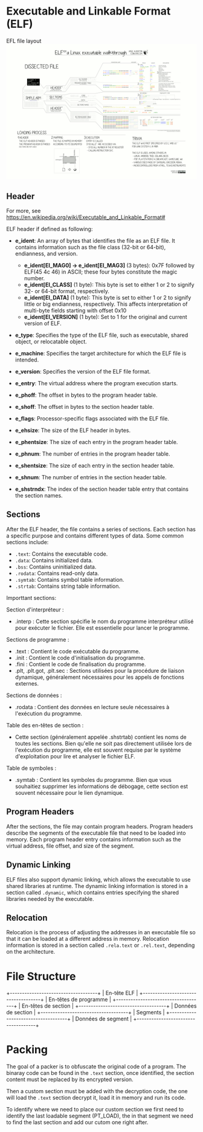 # Executable and Linkable Format (ELF)

EFL file layout ![alt text](./assets/ELF_Executable_and_Linkable_Format_diagram_by_Ange_Albertini.png)

## Header

For more, see https://en.wikipedia.org/wiki/Executable_and_Linkable_Format#

ELF header if defined as following:
- **e_ident**: An array of bytes that identifies the file as an ELF file. It contains information such as the file class (32-bit or 64-bit), endianness, and version.
	* **e_ident[EI_MAG0] -> e_ident[EI_MAG3]** (3 bytes): 0x7F followed by ELF(45 4c 46) in ASCII; these four bytes constitute the magic number.
	* **e_ident[EI_CLASS]** (1 byte): This byte is set to either 1 or 2 to signify 32- or 64-bit format, respectively.
	* **e_ident[EI_DATA]** (1 byte): This byte is set to either 1 or 2 to signify little or big endianness, respectively. This affects interpretation of multi-byte fields starting with offset 0x10
	* **e_ident[EI_VERSION]** (1 byte): Set to 1 for the original and current version of ELF.

- **e_type**: Specifies the type of the ELF file, such as executable, shared object, or relocatable object.

- **e_machine**: Specifies the target architecture for which the ELF file is intended.

- **e_version**: Specifies the version of the ELF file format.

- **e_entry**: The virtual address where the program execution starts.

- **e_phoff**: The offset in bytes to the program header table.

- **e_shoff**: The offset in bytes to the section header table.

- **e_flags**: Processor-specific flags associated with the ELF file.

- **e_ehsize**: The size of the ELF header in bytes.

- **e_phentsize**: The size of each entry in the program header table.

- **e_phnum**: The number of entries in the program header table.

- **e_shentsize**: The size of each entry in the section header table.

- **e_shnum**: The number of entries in the section header table.

- **e_shstrndx**: The index of the section header table entry that contains the section names.

## Sections

After the ELF header, the file contains a series of sections. Each section has a specific purpose and contains different types of data. Some common sections include:

- `.text`: Contains the executable code.
- `.data`: Contains initialized data.
- `.bss`: Contains uninitialized data.
- `.rodata`: Contains read-only data.
- `.symtab`: Contains symbol table information.
- `.strtab`: Contains string table information.

Importtant sections:

Section d'interpréteur :
* .interp : Cette section spécifie le nom du programme interpréteur utilisé pour exécuter le fichier. Elle est essentielle pour lancer le programme.

Sections de programme :
* .text : Contient le code exécutable du programme.
* .init : Contient le code d'initialisation du programme.
* .fini : Contient le code de finalisation du programme.
* .plt, .plt.got, .plt.sec : Sections utilisées pour la procédure de liaison dynamique, généralement nécessaires pour les appels de fonctions externes.

Sections de données :
* .rodata : Contient des données en lecture seule nécessaires à l'exécution du programme.

Table des en-têtes de section :
* Cette section (généralement appelée .shstrtab) contient les noms de toutes les sections. Bien qu'elle ne soit pas directement utilisée lors de l'exécution du programme, elle est souvent requise par le système d'exploitation pour lire et analyser le fichier ELF.

Table de symboles :
* .symtab : Contient les symboles du programme. Bien que vous souhaitiez supprimer les informations de débogage, cette section est souvent nécessaire pour le lien dynamique.

## Program Headers

After the sections, the file may contain program headers. Program headers describe the segments of the executable file that need to be loaded into memory. Each program header entry contains information such as the virtual address, file offset, and size of the segment.

## Dynamic Linking

ELF files also support dynamic linking, which allows the executable to use shared libraries at runtime. The dynamic linking information is stored in a section called `.dynamic`, which contains entries specifying the shared libraries needed by the executable.

## Relocation

Relocation is the process of adjusting the addresses in an executable file so that it can be loaded at a different address in memory. Relocation information is stored in a section called `.rela.text` or `.rel.text`, depending on the architecture.

# File Structure

+------------------------------------+
|          En-tête ELF               |
+------------------------------------+
|          En-têtes de programme     |
+------------------------------------+
|          En-têtes de section       |
+------------------------------------+
|          Données de section        |
+------------------------------------+
|          Segments                  |
+------------------------------------+
|          Données de segment        |
+------------------------------------+


# Packing 

The goal of a packer is to obfuscate the original code of a program. The binaray code can be found in the `.text` section, once identified,
the section content must be replaced by its encrypted version. 

Then a custom section must be added with the decryption code, the one will load the `.text` section decrypt it, load it in memory and run its code.

To identify where we need to place our custom section we first need to identify the last loadable segment (PT_LOAD), the in that segment we need to find the last section and add our cutom one right after.